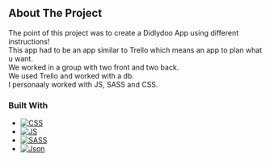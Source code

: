 ## About The Project

The point of this project was to create a Didlydoo App using different instructions!  
This app had to be an app similar to Trello which means an app to plan what u want.  
We worked in a group with two front and two back.  
We used Trello and worked with a db.  
I personaaly worked with JS, SASS and CSS.  



### Built With  

* [![CSS]][CSS-url]
* [![JS]][JS-url]
* [![SASS]][SASS-url]
* [![Json]][Json-url]
<!-- MARKDOWN LINKS & IMAGES -->
<!-- https://www.markdownguide.org/basic-syntax/#reference-style-links -->
[CSS]: https://img.shields.io/badge/CSS3-1572B6?style=for-the-badge&logo=css3&logoColor=white
[CSS-url]: https://developer.mozilla.org/en-US/docs/Web/CSS
[JS]: https://img.shields.io/badge/JavaScript-323330?style=for-the-badge&logo=javascript&logoColor=F7DF1E
[Js-url]: https://developer.mozilla.org/en-US/docs/Web/JavaScript
[SASS]: https://img.shields.io/badge/Sass-CC6699?style=for-the-badge&logo=sass&logoColor=white
[SASS-url]: https://sass-lang.com/documentation/
[Json]: https://img.shields.io/badge/json-5E5C5C?style=for-the-badge&logo=json&logoColor=white
[Json-url]: https://www.json.org/json-en.html
